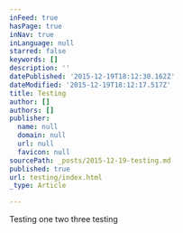 ```yaml
---
inFeed: true
hasPage: true
inNav: true
inLanguage: null
starred: false
keywords: []
description: ''
datePublished: '2015-12-19T18:12:30.162Z'
dateModified: '2015-12-19T18:12:17.517Z'
title: Testing
author: []
authors: []
publisher:
  name: null
  domain: null
  url: null
  favicon: null
sourcePath: _posts/2015-12-19-testing.md
published: true
url: testing/index.html
_type: Article

---
```

Testing one two three testing